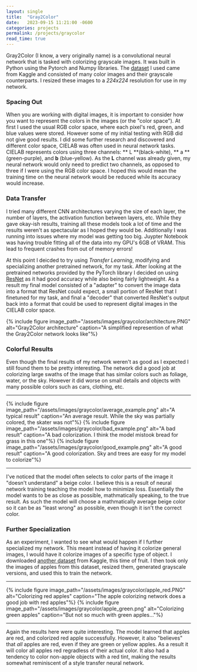 ```yaml
---
layout: single
title:  "Gray2Color"
date:   2023-09-15 11:21:00 -0600
categories: projects
permalink: /projects/graycolor
read_time: true
---
```

Gray2Color (I know, a very originally name) is a convolutional neural network that is tasked with colorizing grayscale images. It was built in Python using the Pytorch and Numpy libraries.
The [dataset](https://www.kaggle.com/datasets/aayush9753/image-colorization-dataset) I used came from Kaggle and consisted of many color images and their grayscale counterparts. I resized these
images to a *224x224* resolution for use in my network. 

### Spacing Out

When you are working with digital images, it is important to consider how you want to represent the colors in the images (or the "color space"). At first I used the usual RGB color space,
where each pixel's red, green, and blue values were stored. However some of my initial testing with RGB did not give good results. I did some further research and discovered and different color space,
CIELAB was often used in neural network tasks. CIELAB represents colors using three channels: ** L **(black-white), ** a ** (green-purple), and **b** (blue-yellow). As the **L** channel was already given,
my neural network would only need to predict two channels, as opposed to three if I were using the RGB color space. I hoped this would mean the training time on the neural network would be
reduced while its accuracy would increase.



### Data Transfer

I tried many different CNN architectures varying the size of each layer, the number of layers, the activation function between layers, etc. While they gave okay-ish results, training all these
models took a lot of time and the results weren't as spectacular as I hoped they would be. Additionally I was running into issues where my model was getting too big. Juypter Notebook was having trouble
fitting all of the data into my GPU's 6GB of VRAM. This lead to frequent crashes from out of memory errors!

At this point I deicded to try using *Transfer Learning*, modifying and specializing another pretrained network, for my task. After looking at the pretrained networks provided by the PyTorch library 
I decided on using [ResNet](https://arxiv.org/abs/1512.03385) as it had good accuracy while also being fairly lightweight. As a result my final model consisted of a "adapter" to convert the image
data into a format that ResNet could expect, a small portion of ResNet that I finetuned for my task, and final a "decoder" that converted ResNet's output back into a format that could be
used to represent digital images in the CIELAB color space.

{% include figure image_path="/assets/images/graycolor/architecture.PNG" alt="Gray2Color architecture" caption="A simplified represention of what the Gray2Color network looks like"%}

### Colorful Results

Even though the final results of my network weren't as good as I expected I still found them to be pretty interesting. The network did a good job at colorizing large swaths of the
image that has similar colors such as foliage, water, or the sky. However it did worse on small details and objects with many possible colors such as cars, clothing, etc.

---

{% include figure image_path="/assets/images/graycolor/average_example.png" alt="A typical result" caption="An average result. While the sky was partially colored, the skater was not"%}
{% include figure image_path="/assets/images/graycolor/bad_example.png" alt="A bad result" caption="A bad colorization. I think the model mistook bread for grass in this one"%}
{% include figure image_path="/assets/images/graycolor/good_example.png" alt="A good result" caption="A good colorization. Sky and trees are easy for my model to colorize"%}

---

I've noticed that the model often selects to color parts of the image it "doesn't understand" a beige color. I believe this is a result of neural network training teaching the model
how to minimize loss. Essentially the model wants to be as close as possible, mathmatically speaking, to the true result. As such the model will choose a mathmatically average beige
color so it can be as "least wrong" as possible, even though it isn't the correct color.

### Further Specialization

As an experiment, I wanted to see what would happen if I further specialized my network. This meant instead of having it colorize general images, I would have it colorize images
of a specific type of object. I downloaded [another dataset](https://www.kaggle.com/datasets/jorgebailon/fruits-vegetables) from Kaggle, this time of fruit. I then took only the images
of apples from this dataset, resized them, generated grayscale versions, and used this to train the network.

---

{% include figure image_path="/assets/images/graycolor/apple_red.PNG" alt="Colorizing red apples" caption="The apple colorizing network does a good job with red apples"%}
{% include figure image_path="/assets/images/graycolor/apple_green.png" alt="Colorizing green apples" caption="But not so much with green apples..."%}

---

Again the results here were quite interesting. The model learned that apples are red, and colorized red apple successfully. However, it also "believes" that *all* apples are red, even
if they are green or yellow apples. As a result it will color all apples red regradless of their actual color. It also had a tendency to color non-apple objects with a red tint, making
the results somewhat reminiscent of a style transfer neural network.

